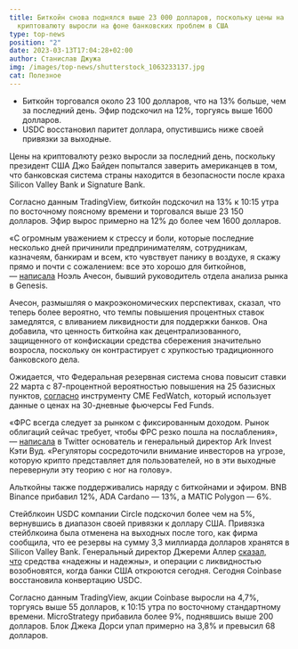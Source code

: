 ```yaml
---
title: Биткойн снова поднялся выше 23 000 долларов, поскольку цены на
  криптовалюту выросли на фоне банковских проблем в США
type: top-news
position: "2"
date: 2023-03-13T17:04:28+02:00
author: Станислав Джужа
img: /images/top-news/shutterstock_1063233137.jpg
cat: Полезное
---
```

* Биткойн торговался около 23 100 долларов, что на 13% больше, чем за последний день. Эфир подскочил на 12%, торгуясь выше 1600 долларов.
* USDC восстановил паритет доллара, опустившись ниже своей привязки за выходные.

Цены на криптовалюту резко выросли за последний день, поскольку президент США Джо Байден попытался заверить американцев в том, что банковская система страны находится в безопасности после краха Silicon Valley Bank и Signature Bank.

Согласно данным TradingView, биткойн подскочил на 13% к 10:15 утра по восточному поясному времени и торговался выше 23 150 долларов. Эфир вырос примерно на 12% до более чем 1600 долларов.

«С огромным уважением к стрессу и боли, которые последние несколько дней причинили предпринимателям, сотрудникам, казначеям, банкирам и всем, кто чувствует панику в воздухе, я скажу прямо и почти с сожалением: все это хорошо для биткойнов, — [написала](https://noelleacheson.substack.com/) Ноэль Ачесон, бывший руководитель отдела анализа рынка в Genesis.

Ачесон, размышляя о макроэкономических перспективах, сказал, что теперь более вероятно, что темпы повышения процентных ставок замедлятся, с вливанием ликвидности для поддержки банков. Она добавила, что ценность биткойна как децентрализованного, защищенного от конфискации средства сбережения значительно возросла, поскольку он контрастирует с хрупкостью традиционного банковского дела.

Ожидается, что Федеральная резервная система снова повысит ставки 22 марта с 87-процентной вероятностью повышения на 25 базисных пунктов, [согласно](https://www.cmegroup.com/markets/interest-rates/cme-fedwatch-tool.html) инструменту CME FedWatch, который использует данные о ценах на 30-дневные фьючерсы Fed Funds.

«ФРС всегда следует за рынком с фиксированным доходом. Рынок облигаций сейчас требует, чтобы ФРС резко пошла на послабления», — [написала](https://twitter.com/CathieDWood/status/1635259833787224064) в Twitter основатель и генеральный директор Ark Invest Кэти Вуд. «Регуляторы сосредоточили внимание инвесторов на угрозе, которую крипто представляет для пользователей, но в эти выходные перевернули эту теорию с ног на голову».

Альткойны также поддерживались наряду с биткойнами и эфиром. BNB Binance прибавил 12%, ADA Cardano — 13%, а MATIC Polygon — 6%. 

Стейблкоин USDC компании Circle подскочил более чем на 5%, вернувшись в диапазон своей привязки к доллару США. Привязка стейблкоина была отменена на выходных после того, как фирма сообщила, что ее резервы на сумму 3,3 миллиарда долларов хранятся в Silicon Valley Bank. Генеральный директор Джереми Аллер [сказал, что](https://www.theblock.co/post/219133/circle-usdc-operations-will-resume-at-open-monday-allaire) средства «надежны и надежны», и операции с ликвидностью возобновятся, когда банки США откроются сегодня. Сегодня Coinbase восстановила конвертацию USDC. 

Согласно данным TradingView, акции Coinbase выросли на 4,7%, торгуясь выше 55 долларов, к 10:15 утра по восточному стандартному времени. MicroStrategy прибавила более 9%, поднявшись выше 200 долларов. Блок Джека Дорси упал примерно на 3,8% и превысил 68 долларов.
